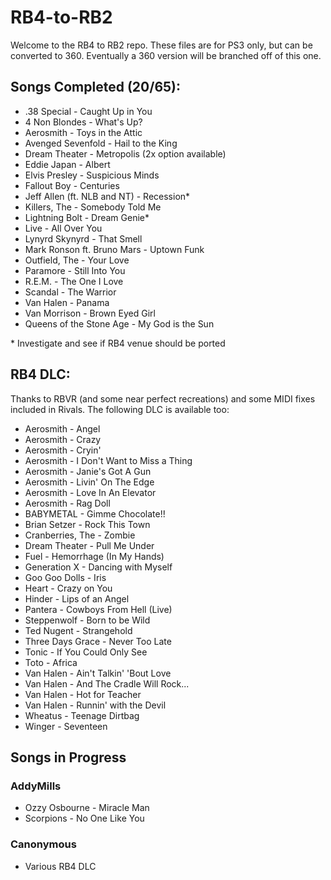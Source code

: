 # RB4-to-RB2

Welcome to the RB4 to RB2 repo. These files are for PS3 only, but can be converted to 360. Eventually a 360 version will be branched off of this one.

## Songs Completed (20/65):
*  .38 Special - Caught Up in You
*  4 Non Blondes - What's Up?
*  Aerosmith - Toys in the Attic
*  Avenged Sevenfold - Hail to the King
*  Dream Theater - Metropolis (2x option available)
*  Eddie Japan - Albert
*  Elvis Presley - Suspicious Minds
*  Fallout Boy - Centuries
*  Jeff Allen (ft. NLB and NT) - Recession\*
*  Killers, The - Somebody Told Me 
*  Lightning Bolt - Dream Genie\*
*  Live - All Over You
*  Lynyrd Skynyrd - That Smell
*  Mark Ronson ft. Bruno Mars - Uptown Funk
*  Outfield, The - Your Love
*  Paramore - Still Into You
*  R.E.M. - The One I Love
*  Scandal - The Warrior
*  Van Halen - Panama
*  Van Morrison - Brown Eyed Girl
*  Queens of the Stone Age - My God is the Sun

\* Investigate and see if RB4 venue should be ported

## RB4 DLC:
Thanks to RBVR (and some near perfect recreations) and some MIDI fixes included in Rivals. The following DLC is available too:
*  Aerosmith - Angel
*  Aerosmith - Crazy
*  Aerosmith - Cryin'
*  Aerosmith - I Don't Want to Miss a Thing
*  Aerosmith - Janie's Got A Gun
*  Aerosmith - Livin' On The Edge
*  Aerosmith - Love In An Elevator
*  Aerosmith - Rag Doll
*  BABYMETAL - Gimme Chocolate!!
*  Brian Setzer - Rock This Town
*  Cranberries, The - Zombie
*  Dream Theater - Pull Me Under
*  Fuel - Hemorrhage (In My Hands)
*  Generation X - Dancing with Myself
*  Goo Goo Dolls - Iris
*  Heart - Crazy on You
*  Hinder - Lips of an Angel
*  Pantera - Cowboys From Hell (Live)
*  Steppenwolf - Born to be Wild
*  Ted Nugent - Strangehold
*  Three Days Grace - Never Too Late
*  Tonic - If You Could Only See
*  Toto - Africa
*  Van Halen - Ain't Talkin' 'Bout Love
*  Van Halen - And The Cradle Will Rock...
*  Van Halen - Hot for Teacher
*  Van Halen - Runnin' with the Devil
*  Wheatus - Teenage Dirtbag
*  Winger - Seventeen


## Songs in Progress

### AddyMills
*  Ozzy Osbourne - Miracle Man
*  Scorpions - No One Like You


### Canonymous
*  Various RB4 DLC
